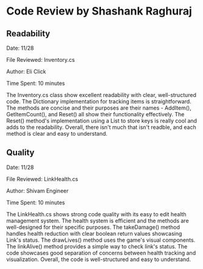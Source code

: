 # Code Review by Shashank Raghuraj

## Readability
Date: 11/28

File Reviewed: Inventory.cs

Author: Eli Click

Time Spent: 10 minutes

The Inventory.cs class show excellent readability with clear, well-structured code. The Dictionary implementation for tracking items is straightforward. The methods are concise and their purposes are their names - AddItem(), GetItemCount(), and Reset() all show their functionality effectively. The Reset() method's implementation using a List to store keys is really cool and adds to the readability. Overall, there isn't much that isn't readble, and each method is clear and easy to understand.

## Quality

Date: 11/28

File Reviewed: LinkHealth.cs

Author: Shivam Engineer

Time Spent: 10 minutes

The LinkHealth.cs shows strong code quality with its easy to edit health management system. The health system is efficient and the methods are well-designed for their specific purposes. The takeDamage() method handles health reduction with clear boolean return values showcasing Link's status. The drawLives() method uses the game's visual components. The linkAlive() method provides a simple way to check link's status. The code showcases good separation of concerns between health tracking and visualization. Overall, the code is well-structured and easy to understand.
